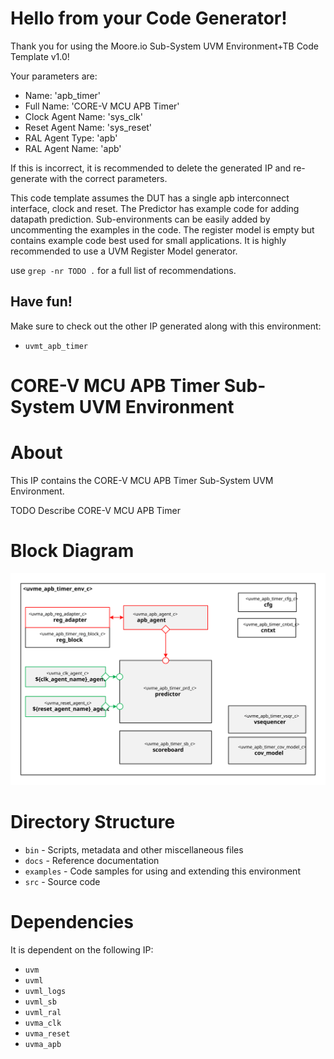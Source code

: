 # Hello from your Code Generator!
Thank you for using the Moore.io Sub-System UVM Environment+TB Code Template v1.0!

Your parameters are:
* Name: 'apb_timer'
* Full Name: 'CORE-V MCU APB Timer'
* Clock Agent Name: 'sys_clk'
* Reset Agent Name: 'sys_reset'
* RAL Agent Type: 'apb'
* RAL Agent Name: 'apb'

If this is incorrect, it is recommended to delete the generated IP and re-generate with the correct parameters.

This code template assumes the DUT has a single apb interconnect interface, clock and reset.
The Predictor has example code for adding datapath prediction.
Sub-environments can be easily added by uncommenting the examples in the code.
The register model is empty but contains example code best used for small applications.
It is highly recommended to use a UVM Register Model generator.

use `grep -nr TODO .` for a full list of recommendations.


## Have fun!
Make sure to check out the other IP generated along with this environment:
* `uvmt_apb_timer`




# CORE-V MCU APB Timer Sub-System UVM Environment


# About
This IP contains the CORE-V MCU APB Timer Sub-System UVM Environment.

TODO Describe CORE-V MCU APB Timer


# Block Diagram
![alt text](./docs/env_block_diagram.svg "CORE-V MCU APB Timer Sub-System UVM Environment Block Diagram")

# Directory Structure
* `bin` - Scripts, metadata and other miscellaneous files
* `docs` - Reference documentation
* `examples` - Code samples for using and extending this environment
* `src` - Source code


# Dependencies
It is dependent on the following IP:

* `uvm`
* `uvml`
* `uvml_logs`
* `uvml_sb`
* `uvml_ral`
* `uvma_clk`
* `uvma_reset`
* `uvma_apb`
